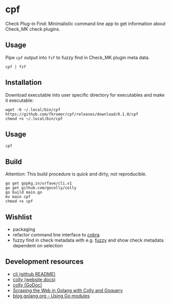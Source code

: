 # cpf

Check Plug-in Find: Minimalistic command line app to get information about Check_MK check plugins.

## Usage

Pipe `cpf` output into `fzf` to fuzzy find in Check_MK plugin meta data.

    cpf | fzf

## Installation

Download executable into user specific directory for executables and make it executable:

    wget -O ~/.local/bin/cpf https://github.com/fkromer/cpf/releases/download/0.1.0/cpf
    chmod +x ~/.local/bin/cpf

## Usage

    cpf

## Build

Attention: This build procedure is quick and dirty, not reproducible.

    go get gopkg.in/urfave/cli.v1
    go get github.com/gocolly/colly
    go build main.go
    mv main cpf
    chmod +x cpf

## Wishlist

- packaging
- refactor command line interface to [cobra](https://github.com/spf13/cobra)
- fuzzy find in check metadata with e.g. [fuzzy](https://github.com/sahilm/fuzzy) and show check metadata dependent on selection

## Development resources

- [cli (github README)](https://github.com/urfave/cli/blob/master/README.md)
- [colly (website docs)](http://go-colly.org/docs/)
- [colly (GoDoc)](https://godoc.org/github.com/gocolly/colly)
- [Scraping the Web in Golang with Colly and Goquery](https://benjamincongdon.me/blog/2018/03/01/Scraping-the-Web-in-Golang-with-Colly-and-Goquery/)
- [blog.golang.org - Using Go modules](https://blog.golang.org/using-go-modules)
